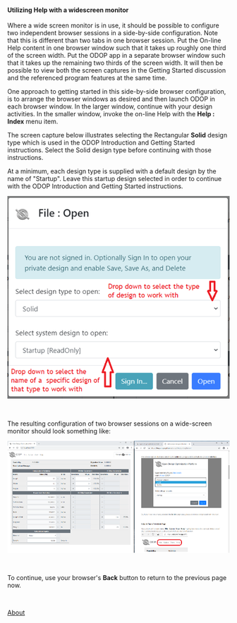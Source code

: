 #### Utilizing Help with a widescreen monitor

Where a wide screen monitor is in use, 
it should be possible to configure two independent browser sessions in a 
side-by-side configuration.
Note that this is different than two tabs in one browser session.
Put the On-line Help content in one browser window such that it
takes up roughly one third of the screen width.
Put the ODOP app in a separate browser window such that it takes up 
the remaining two thirds of the screen width.
It will then be possible to view both the screen captures in the Getting Started 
discussion and the referenced program features at the same time.

One approach to getting started in this side-by-side browser configuration, 
is to arrange the browser windows as desired and then 
launch ODOP in each browser window. 
In the larger window, continue with your design activities.
In the smaller window, invoke the on-line Help with the **Help : Index** menu item.

The screen capture below illustrates selecting the Rectangular **Solid** design type
which is used in the ODOP Introduction and Getting Started instructions. 
Select the Solid design type before continuing with those instructions.   

At a minimum, each design type is supplied with a default design by the name of "Startup".
Leave this startup design selected in order to continue with the 
ODOP Introduction and Getting Started instructions.   

![Start with Rectangular Solid](/docs/Help/png/SelectSolid.png "Start with Rectangular Solid")
 
&nbsp;

The resulting configuration of two browser sessions on a wide-screen monitor 
should look something like:   

![Side-by-side browsers](/docs/Help/png/SideBySideBrowsers.png "Side-by-side browsers")   
 
&nbsp;

To continue, use your browser's **Back** button to return to the previous page now.

&nbsp;

[About](/docs/About)
